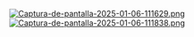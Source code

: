 [![Captura-de-pantalla-2025-01-06-111629.png](https://i.postimg.cc/1t8gS7zh/Captura-de-pantalla-2025-01-06-111629.png)](https://postimg.cc/bDjYHTb3)
[![Captura-de-pantalla-2025-01-06-111838.png](https://i.postimg.cc/hvxfzJx2/Captura-de-pantalla-2025-01-06-111838.png)](https://postimg.cc/Fkr9wHTS)
